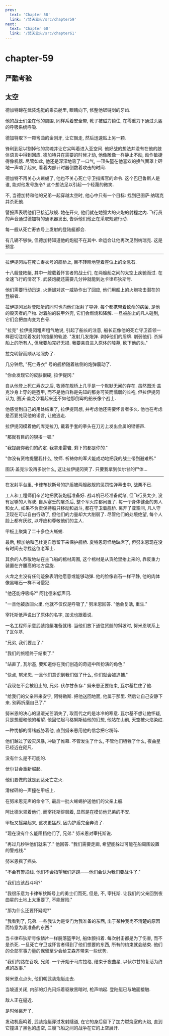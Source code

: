 ```yaml
---
prev:
  text: 'Chapter 58'
  link: '/焚天业火/src/chapter59'
next:
  text: 'Chapter 60'
  link: '/焚天业火/src/chapter61'
---
```


# chapter-59

## 严酷考验

## 太空

德加特蹲在武装炮艇的乘员舱里, 眼睛向下, 修整他锯链剑的牙齿.

他的战士们坐在他的周围, 同样系着安全带, 靴子被磁力锁住, 在零重力下通过头盔的呼吸系统呼吸.

德加特取下一颗弯曲的金刚牙, 让它飘走, 然后迅速贴上另一颗.

锋利到足以割掉他的灵魂并让它尖叫着进入亚空间. 他好战的想法并没有在他的肢体语言中得到回应. 德加特只在需要的时候才动, 他像雕像一样静止不动, 动作敏捷得像机器. 尽管如此, 他还是深深地吸了一口气, 一顶头盔在他喜欢的换气面罩上砰地一声响了起来, 看着内部计时器倒数着攻击的时间.

德加特不再关心火蜥蜴了, 他也不关心死亡守卫指挥官的命令. 这个巴巴鲁斯人是谁, 能对他发号施令? 这个想法足以引起一个轻蔑的微笑.

不, 当德加特和他的兄弟一起穿越太空时, 他心中只有一个目标: 找到巴图萨·纳瑞克并杀死他.

警报声表明他们已接近敌舰. 她在开火, 他们就在她强大的火炮的射程之内. 飞行员的声音通过德加特的通讯器发出, 告诉他们他正在采取规避行动.

每一艘从死亡寿衣号上发射的登陆艇都会.

有几辆不够快, 但德加特知道他的炮艇不在其中. 命运会让他再次见到纳瑞克. 这是预言.

--------

拉伊提冈站在死亡寿衣号的舰桥上, 目不转睛地望着座位上的全息石.

十八艘登陆艇, 其中一艘载着怀言者的战士们, 在两艘船之间的太空上疾驰而过. 在全速飞行的情况下, 武装炮艇还需要几分钟就能到达卡律布狄斯号.

他们需要行动迅速. 火蜥蜴对这一威胁作出了回应, 他们用船上的火炮攻击潜在的登船者.

拉伊提冈发射登陆艇的同时也向他们发射了导弹. 每个都携带着致命的病菌, 是他的毁灭者的产物. 对着船的装甲外壳, 它们会燃烧和降解. 一旦被船上的凡人碰到, 它们会把血肉变为白骨.

"拉克" 拉伊提冈粗声粗气地说, 引起了船长的注意, 船长正像他的死亡守卫首领一样密切注视着发射的炮艇的轨迹. "发射几发炮弹. 剥掉他们的盾牌. 削弱他们. 杀掉船上的所有人, 但我要船完好无损. 我要亲自进入原体的陵墓, 砍下他的头."

拉克明智而顺从地照办了.

几分钟后, "死亡寿衣" 号的舰桥随着舷侧的炮弹震动了.

"你会发现它的皮肤很硬, 拉伊提冈."

自从他登上死亡寿衣之后, 牧师在舰桥上几乎是一个默默无闻的存在. 虽然图沃·盖克沙身上穿的是盔甲, 而不是他自称是先知的那身可笑而懦弱的长袍, 但拉伊提冈认为, 图沃·盖克沙看起来还不如他那倒霉的船长像个战士.

他感觉到自己的用处结束了, 拉伊提冈想, 并考虑他还需要怀言者多久. 他也在考虑是否要兑现他的诺言, 让他逃走.

拉伊提冈模着他的库克拉刀, 戴着手套的拳头在刀刃上发出金属的铿锵声.

"那就有目的的狠揍一顿."

"我提醒你我们的约定. 我拿走雷岩, 剩下的都是你的."

"你没有资格提醒我什么, 牧师. 祈祷你的军犬能成功地把我的战士带到避难所."

图沃·盖克沙没再多说什么, 这让拉伊提冈笑了. 只要我拿到伏尔甘的尸体…

--------

在发射平台里, 卡律布狄斯号的护盾被两艘敌舰的惩罚性弹幕击中, 战栗不已.

工人和工程师们辛苦地把武装炮艇准备好. 战斗机已经准备就绪, 但飞行员太少, 没有足够的人驾驶. 自从塞壬的屠杀后, 整个军火库都闲置了. 每一个身体健全的男人和女人, 如果不负责保持船只移动和战斗, 都在守卫着舰桥. 离开了亚空间, 凡人守卫现在可以自由行动了, 但他们的力量却大大削弱了. 尽管他们的处境绝望, 每个人脸上都有灰纹, 以呼应和尊敬他们的主人.

甲板上聚集了二十多位火蜥蜴.

最后, 穆加纳和巴杜克自愿留下来保护舰桥. 夏特恩奇怪地缺席了, 但努米恩现在没有时间去寻找这位老军士.

其余的人恭敬地站在主飞船的棺材周围, 这个棺材是从货舱里抬上来的, 靠反重力装置在齐腰高的地方盘旋.

火龙之主没有任何迹象表明他愿意或能够动弹. 他的脸像岩石一样平静, 他的肉体像黑曜石一样不可侵犯.

"他还能呼吸吗?" 阿比德米低声问.

"一旦他被放回火里, 他就不仅仅是呼吸了," 努米恩回答. "他会复活, 重生."

宰托斯低声说出了原体的名字, 加戈也跟着说.

一名工程师示意武装炮艇准备就绪. 当他们放下通往货舱的斜坡时, 努米恩联系上了瓦尔基.

"兄弟, 我们要走了."

"我们的旅程终于结束了."

"站直了, 瓦尔基, 要知道你在我们创造的奇迹中所扮演的角色."

"快点, 努米恩. 一旦他们意识到我们做了什么, 你们就会被追捕."

"我现在不会被阻止的, 兄弟. 伏尔甘永存." 努米恩正要结束, 瓦尔基拦住了他.

"给我们的父亲带来安宁, 阿特勒斯. 把他送回地面, 他属于那里. 然后让自己安静下来. 别再折磨自己了."

努米恩的决心的温暖光芒消失了, 取而代之的是冰冷的寒意. 瓦尔基不想让他怀疑, 只是想缓和他的希望. 他回忆起马格努斯给他的幻想, 他站在山前, 天空被火焰染红.

一种忧郁的情绪威胁着他, 直到努米恩用他的信念把它粉碎.

他们越过了毁灭风暴, 冲破了帷幕. 不管发生了什么, 不管他们牺牲了什么, 夜曲星已经近在咫尺.

没有什么是不可能的.

伏尔甘会重新崛起.

他们要做的就是到达死亡之火.

滑梯砰的一声撞在甲板上.

在努米恩无声的命令下, 最后一批火蜥蜴护送他们的父亲上船.

阿比德米领着他们, 而宰托斯徘徊着, 显然是在模仿他兄弟的不安.

甲板又摇晃起来, 这次更猛烈, 因为护盾完全奔溃了.

"现在没有什么能阻挡他们了, 兄弟." 努米恩对宰托斯说.

"再过几秒钟他们就来了." 他回答. "我们需要走廊, 希望能躲过可能在船周围设置的警戒线."

努米恩摇了摇头.

"不会有警戒线. 他们不会指望我们逃跑——他们会认为我们要战斗了."

"我们应该战斗吗?"

"我很乐意为卡律布狄斯号上的勇士们而死, 但是, 不, 宰托斯. 让我们的父亲回到夜曲星的土地上太重要了, 不能冒险."

"那为什么还要怀疑呢?"

"我看到了, 兄弟. 一些我认为是专门为我准备的东西, 出于某种我尚不清楚的原因而特意为我准备的东西."

当卡律布狄斯号像鳞片一样脱落盔甲时, 船体颤抖着. 每次射击都是为了伤害, 而不是杀死. 一旦死亡守卫或怀言者得到了他们想要的东西, 所有的约束就会结束. 他们的全部军事力量的保留至少会给艾森齐带来一些优势.

"我们的路在召唤, 兄弟. 一个开始于马库拉格, 结束于夜曲星, 以伏尔甘的复活为终点的故事."

努米恩点点头, 他们朝武装炮艇走去.

当坡道关闭, 内部的灯光闪烁着驱散黑暗时, 枪声响起. 登陆艇已与地面接触.

敌人正在逼近.

是时候离开了.

发动机轰鸣着, 武装炮艇穿过发射隧道, 在它的身后留下了加力燃烧室的火焰, 直到它撞进了黑色的虚空, 三艘飞船之间的战争在它的上空展开.
